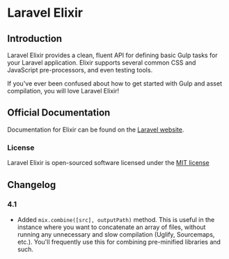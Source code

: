 # Laravel Elixir

## Introduction

Laravel Elixir provides a clean, fluent API for defining basic Gulp tasks for your Laravel application. Elixir supports several common CSS and JavaScript pre-processors, and even testing tools.

If you've ever been confused about how to get started with Gulp and asset compilation, you will love Laravel Elixir!


## Official Documentation

Documentation for Elixir can be found on the [Laravel website](http://laravel.com/docs/elixir).

### License

Laravel Elixir is open-sourced software licensed under the [MIT license](http://opensource.org/licenses/MIT)

## Changelog

### 4.1

- Added `mix.combine([src], outputPath)` method. This is useful in the instance where you want to concatenate an array of files, without running any unnecessary and slow compilation (Uglify, Sourcemaps, etc.). You'll frequently use this for combining pre-minified libraries and such.
